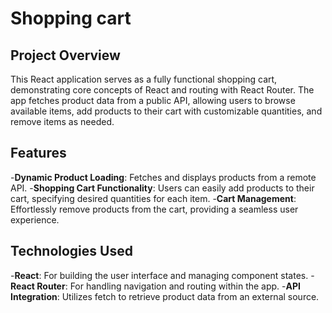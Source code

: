 # Shopping cart

## Project Overview

This React application serves as a fully functional shopping cart, demonstrating core concepts of React and routing with React Router. The app fetches product data from a public API, allowing users to browse available items, add products to their cart with customizable quantities, and remove items as needed.

## Features

-**Dynamic Product Loading**: Fetches and displays products from a remote API.
-**Shopping Cart Functionality**: Users can easily add products to their cart, specifying desired quantities for each item.
-**Cart Management**: Effortlessly remove products from the cart, providing a seamless user experience.

## Technologies Used

-**React**: For building the user interface and managing component states.
-**React Router**: For handling navigation and routing within the app.
-**API Integration**: Utilizes fetch to retrieve product data from an external source.
